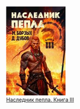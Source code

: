 ![](Наследник%20пепла.%20Книга%20III.jpg)  
[Наследник пепла. Книга III](Наследник%20пепла.%20Книга%20III.md)
